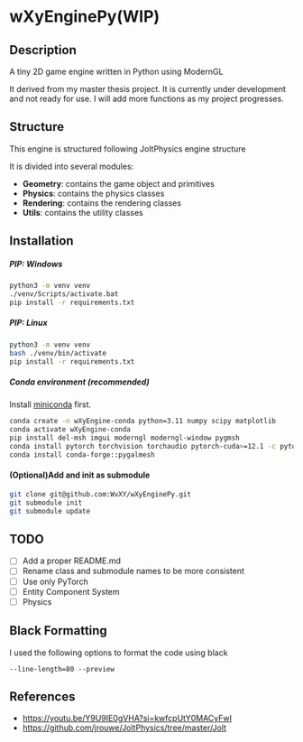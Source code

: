 # wXyEnginePy(WIP)

## Description

A tiny 2D game engine written in Python using ModernGL

It derived from my master thesis project.
It is currently under development and not ready for use.
I will add more functions as my project progresses.

## Structure

This engine is structured following JoltPhysics engine structure

It is divided into several modules:

- **Geometry**: contains the game object and primitives
- **Physics**: contains the physics classes
- **Rendering**: contains the rendering classes
- **Utils**: contains the utility classes

## Installation

##### PIP: Windows

```zsh
python3 -m venv venv
./venv/Scripts/activate.bat
pip install -r requirements.txt
```

##### PIP: Linux

```zsh
python3 -m venv venv
bash ./venv/bin/activate
pip install -r requirements.txt
```

##### Conda environment (recommended)

Install [miniconda](https://docs.conda.io/en/latest/miniconda.html) first.

```zsh
conda create -n wXyEngine-conda python=3.11 numpy scipy matplotlib
conda activate wXyEngine-conda
pip install del-msh imgui moderngl moderngl-window pygmsh
conda install pytorch torchvision torchaudio pytorch-cuda>=12.1 -c pytorch -c nvidia
conda install conda-forge::pygalmesh 
```

#### (Optional)Add and init as submodule

```zsh
git clone git@github.com:WvXY/wXyEnginePy.git
git submodule init
git submodule update
```

## TODO

- [ ] Add a proper README.md
- [ ] Rename class and submodule names to be more consistent
- [ ] Use only PyTorch
- [ ] Entity Component System
- [ ] Physics

## Black Formatting

I used the following options to format the code using black

```
--line-length=80 --preview
```

## References

- https://youtu.be/Y9U9IE0gVHA?si=kwfcpUtY0MACyFwI
- https://github.com/jrouwe/JoltPhysics/tree/master/Jolt
